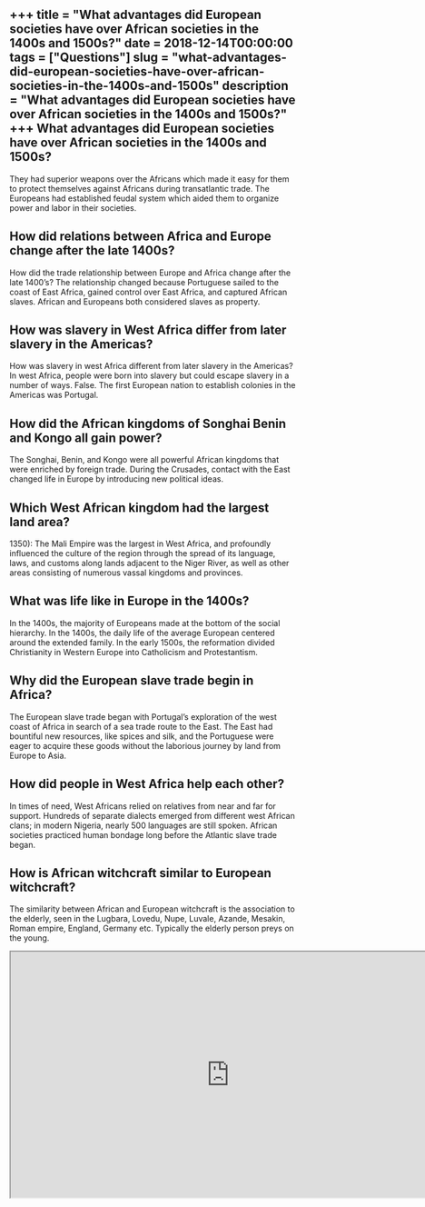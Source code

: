 +++
title = "What advantages did European societies have over African societies in the 1400s and 1500s?"
date = 2018-12-14T00:00:00
tags = ["Questions"]
slug = "what-advantages-did-european-societies-have-over-african-societies-in-the-1400s-and-1500s"
description = "What advantages did European societies have over African societies in the 1400s and 1500s?"
+++
What advantages did European societies have over African societies in the 1400s and 1500s?
------------------------------------------------------------------------------------------

They had superior weapons over the Africans which made it easy for them to protect themselves against Africans during transatlantic trade. The Europeans had established feudal system which aided them to organize power and labor in their societies.

How did relations between Africa and Europe change after the late 1400s?
------------------------------------------------------------------------

How did the trade relationship between Europe and Africa change after the late 1400’s? The relationship changed because Portuguese sailed to the coast of East Africa, gained control over East Africa, and captured African slaves. African and Europeans both considered slaves as property.

How was slavery in West Africa differ from later slavery in the Americas?
-------------------------------------------------------------------------

How was slavery in west Africa different from later slavery in the Americas? In west Africa, people were born into slavery but could escape slavery in a number of ways. False. The first European nation to establish colonies in the Americas was Portugal.

How did the African kingdoms of Songhai Benin and Kongo all gain power?
-----------------------------------------------------------------------

The Songhai, Benin, and Kongo were all powerful African kingdoms that were enriched by foreign trade. During the Crusades, contact with the East changed life in Europe by introducing new political ideas.

Which West African kingdom had the largest land area?
-----------------------------------------------------

1350): The Mali Empire was the largest in West Africa, and profoundly influenced the culture of the region through the spread of its language, laws, and customs along lands adjacent to the Niger River, as well as other areas consisting of numerous vassal kingdoms and provinces.

What was life like in Europe in the 1400s?
------------------------------------------

In the 1400s, the majority of Europeans made at the bottom of the social hierarchy. In the 1400s, the daily life of the average European centered around the extended family. In the early 1500s, the reformation divided Christianity in Western Europe into Catholicism and Protestantism.

Why did the European slave trade begin in Africa?
-------------------------------------------------

The European slave trade began with Portugal’s exploration of the west coast of Africa in search of a sea trade route to the East. The East had bountiful new resources, like spices and silk, and the Portuguese were eager to acquire these goods without the laborious journey by land from Europe to Asia.

How did people in West Africa help each other?
----------------------------------------------

In times of need, West Africans relied on relatives from near and far for support. Hundreds of separate dialects emerged from different west African clans; in modern Nigeria, nearly 500 languages are still spoken. African societies practiced human bondage long before the Atlantic slave trade began.

How is African witchcraft similar to European witchcraft?
---------------------------------------------------------

The similarity between African and European witchcraft is the association to the elderly, seen in the Lugbara, Lovedu, Nupe, Luvale, Azande, Mesakin, Roman empire, England, Germany etc. Typically the elderly person preys on the young.

<iframe allow="accelerometer; autoplay; clipboard-write; encrypted-media; gyroscope; picture-in-picture" allowfullscreen="" class="__youtube_prefs__  epyt-is-override  no-lazyload" data-no-lazy="1" data-origheight="433" data-origwidth="770" data-skipgform_ajax_framebjll="" height="433" id="_ytid_16810" loading="lazy" src="https://www.youtube.com/embed/B8Vx6ZfteoY?enablejsapi=1&autoplay=0&cc_load_policy=0&cc_lang_pref=&iv_load_policy=1&loop=0&modestbranding=0&rel=1&fs=1&playsinline=0&autohide=2&theme=dark&color=red&controls=1&" title="YouTube player" width="770"></iframe>